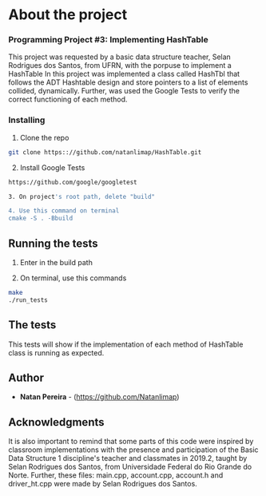 # About the project
### Programming Project #3: Implementing HashTable
  This project was requested by a basic data structure teacher, Selan Rodrigues dos Santos, from UFRN, with the porpuse to implement a HashTable
  In this project was implemented a class called HashTbl that follows the ADT Hashtable design and store pointers to a list of  elements collided, dynamically. Further, was used the Google Tests to verify the correct functioning of each method.

### Installing
1. Clone the repo
```sh
git clone https:://github.com/natanlimap/HashTable.git
```
2. Install Google Tests
```sh
https://github.com/google/googletest

3. On project's root path, delete "build"  

4. Use this command on terminal
cmake -S . -Bbuild
```

## Running the tests
1. Enter in the build path

2. On terminal, use this commands
```sh
make
./run_tests
```
## The tests

This tests will show if the implementation of each method of HashTable class is running as expected. 

## Author

* **Natan Pereira** - (https://github.com/Natanlimap)

## Acknowledgments

It is also important to remind that some parts of this code were inspired by classroom implementations with the presence and participation of the Basic Data Structure 1 discipline's teacher and classmates in 2019.2, taught by Selan Rodrigues dos Santos, from Universidade Federal do Rio Grande do Norte.
Further, these files: main.cpp, account.cpp, account.h and driver_ht.cpp were made by Selan Rodrigues dos Santos.
